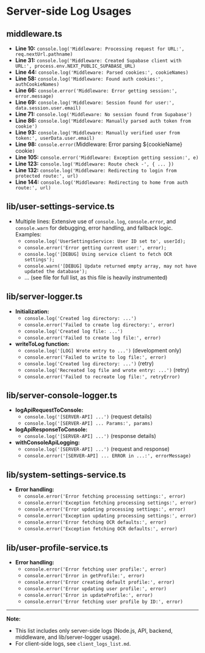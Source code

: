 # Server-side Log Usages

## middleware.ts
- **Line 10:** `console.log('Middleware: Processing request for URL:', req.nextUrl.pathname)`
- **Line 31:** `console.log('Middleware: Created Supabase client with URL:', process.env.NEXT_PUBLIC_SUPABASE_URL)`
- **Line 44:** `console.log('Middleware: Parsed cookies:', cookieNames)`
- **Line 58:** `console.log('Middleware: Found auth cookies:', authCookieNames)`
- **Line 66:** `console.error('Middleware: Error getting session:', error.message)`
- **Line 69:** `console.log('Middleware: Session found for user:', data.session.user.email)`
- **Line 71:** `console.log('Middleware: No session found from Supabase')`
- **Line 86:** `console.log('Middleware: Manually parsed auth token from cookie')`
- **Line 93:** `console.log('Middleware: Manually verified user from token:', userData.user.email)`
- **Line 98:** `console.error(`Middleware: Error parsing ${cookieName} cookie`)`
- **Line 105:** `console.error('Middleware: Exception getting session:', e)`
- **Line 123:** `console.log('Middleware: Route check -', { ... })`
- **Line 132:** `console.log('Middleware: Redirecting to login from protected route:', url)`
- **Line 144:** `console.log('Middleware: Redirecting to home from auth route:', url)`

## lib/user-settings-service.ts
- Multiple lines: Extensive use of `console.log`, `console.error`, and `console.warn` for debugging, error handling, and fallback logic. Examples:
  - `console.log('UserSettingsService: User ID set to', userId);`
  - `console.error('Error getting current user:', error);`
  - `console.log('[DEBUG] Using service client to fetch OCR settings');`
  - `console.warn('[DEBUG] Update returned empty array, may not have updated the database');`
  - ... (see file for full list, as this file is heavily instrumented)

## lib/server-logger.ts
- **Initialization:**
  - `console.log('Created log directory: ...')`
  - `console.error('Failed to create log directory:', error)`
  - `console.log('Created log file: ...')`
  - `console.error('Failed to create log file:', error)`
- **writeToLog function:**
  - `console.log('[LOG] Wrote entry to ...')` (development only)
  - `console.error('Failed to write to log file:', error)`
  - `console.log('Created log directory: ...')` (retry)
  - `console.log('Recreated log file and wrote entry: ...')` (retry)
  - `console.error('Failed to recreate log file:', retryError)`

## lib/server-console-logger.ts
- **logApiRequestToConsole:**
  - `console.log('[SERVER-API] ...')` (request details)
  - `console.log('[SERVER-API] ... Params:', params)`
- **logApiResponseToConsole:**
  - `console.log('[SERVER-API] ...')` (response details)
- **withConsoleApiLogging:**
  - `console.log('[SERVER-API] ...')` (request and response)
  - `console.error('[SERVER-API] ... ERROR in ...:', errorMessage)`

## lib/system-settings-service.ts
- **Error handling:**
  - `console.error('Error fetching processing settings:', error)`
  - `console.error('Exception fetching processing settings:', error)`
  - `console.error('Error updating processing settings:', error)`
  - `console.error('Exception updating processing settings:', error)`
  - `console.error('Error fetching OCR defaults:', error)`
  - `console.error('Exception fetching OCR defaults:', error)`

## lib/user-profile-service.ts
- **Error handling:**
  - `console.error('Error fetching user profile:', error)`
  - `console.error('Error in getProfile:', error)`
  - `console.error('Error creating default profile:', error)`
  - `console.error('Error updating user profile:', error)`
  - `console.error('Error in updateProfile:', error)`
  - `console.error('Error fetching user profile by ID:', error)`

---

**Note:**
- This list includes only server-side logs (Node.js, API, backend, middleware, and lib/server-logger usage).
- For client-side logs, see `client_logs_list.md`. 